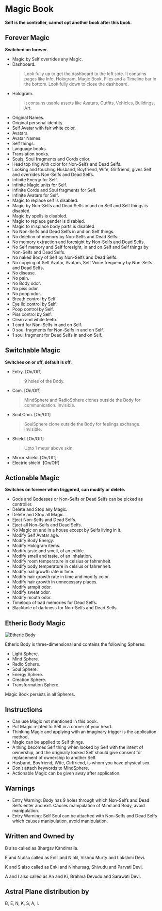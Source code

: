 # Magic Book
**Self is the controller, cannot opt another book after this book.**

## Forever Magic
**Switched on forever.**

-   Magic by Self overrides any Magic.
-   Dashboard.
    > Look fully up to get the dashboard to the left side. It contains pages like Info, Hologram, Magic Book, Files and a Timeline bar in the bottom. Look fully down to close the dashboard.
-   Hologram.
    > It contains usable assets like Avatars, Outfits, Vehicles, Buildings, Art.
-   Original Names.
-   Original personal identity.
-   Self Avatar with fair white color.
-   Avatars.
-   Avatar Names.
-   Self things.
-   Language books.
-   Translation books.
-   Souls, Soul fragments and Cords color.
-   Head top ring with color for Non-Selfs and Dead Selfs.
-   Looking and touching Husband, Boyfriend, Wife, Girlfriend, gives Self and overrides Non-Selfs and Dead Selfs.
-   Infinite Energy for Self.
-   Infinite Magic units for Self.
-   Infinite Cords and Soul fragments for Self.
-   Infinite Avatars for Self.
-   Magic to replace self is disabled.
-   Magic by Non-Selfs and Dead Selfs in and on Self and Self things is disabled.
-   Magic by spells is disabled.
-   Magic to replace gender is disabled.
-   Magic to misplace body parts is disabled.
-   No Non-Selfs and Dead Selfs in and on Self things.
-   No deletion of memory by Non-Selfs and Dead Selfs.
-   No memory extraction and foresight by Non-Selfs and Dead Selfs.
-   No Self memory and Self foresight, in and on Self and Self things by Non-Selfs and Dead Selfs.
-   No naked Body of Self by Non-Selfs and Dead Selfs.
-   No copying of Self Avatar, Avatars, Self Voice frequency by Non-Selfs and Dead Selfs.
-   No disease.
-   No pain.
-   No Body odor.
-   No piss odor.
-   No poop odor.
-   Breath control by Self.
-   Eye lid control by Self.
-   Poop control by Self.
-   Piss control by Self.
-   Clean and white teeth.
-   1 cord for Non-Selfs in and on Self.
-   0 soul fragments for Non-Selfs in and on Self.
-   1 soul fragment for Dead Selfs in and on Self.

## Switchable Magic
**Switches on or off, default is off.**

-   Entry. [On/Off]
    > 9 holes of the Body.
-   Com. [On/Off]
    > MindSphere and RadioSphere clones outside the Body for communication. Invisible.
-   Soul Com. [On/Off]
    > SoulSphere clone outside the Body for feelings exchange. Invisible.
-   Shield. [On/Off]
    > Upto 1 meter above skin.
-   Mirror shield. [On/Off]
-   Electric shield. [On/Off]

## Actionable Magic
**Switches on forever when triggered, can modify or delete.**

-   Gods and Godesses or Non-Selfs or Dead Selfs can be picked as controller.
-   Delete and Stop any Magic.
-   Delete and Stop all Magic.
-   Eject Non-Selfs and Dead Selfs.
-   Eject all Non-Selfs and Dead Selfs.
-   No Magic on and in a house except by Selfs living in it.
-   Modify Self Avatar age.
-   Modify Body Energy.
-   Modify Hologram items.
-   Modify taste and smell, of an edible.
-   Modify smell and taste, of an inhalation.
-   Modify room temperature in celsius or fahrenheit.
-   Modify body temperature in celsius or fahrenheit.
-   Modify nail growth rate in time.
-   Modify hair growth rate in time and modify color.
-   Modify hair growth in unnecessary places.
-   Modify armpit odor.
-   Modify sweat odor.
-   Modify mouth odor.
-   Timeloop of bad memories for Dead Selfs.
-   Blackhole of darkness for Non-Selfs and Dead Selfs.

## Etheric Body Magic
![Etheric Body](https://raw.githubusercontent.com/SelfMagician/selfmagician.github.io/16c0318dc55983ba3f66acb2ae0a51c0145be8fd/Etheric-Body.JPG)

Etheric Body is three-dimensional and contains the following Spheres:

-   Light Sphere.
-   Mind Sphere.
-   Radio Sphere.
-   Soul Sphere.
-   Energy Sphere.
-   Creation Sphere.
-   Transformation Sphere.

Magic Book persists in all Spheres.

## Instructions

-   Can use Magic not mentioned in this book.
-   Put Magic related to Self in a corner of your head.
-   Thinking Magic and applying with an imaginary trigger is the application method.
-   Magic can be applied to Self things.
-   A thing becomes Self thing when looked by Self with the intent of ownership, and the originally looked Self should give consent for replacement of ownership to another Self.
-   Husband, Boyfriend, Wife, Girlfriend, is whom you have physical sex.
-   Don't attach keywords to MindSphere.
-   Actionable Magic can be given away after application.

## Warnings

-   Entry Warning: Body has 9 holes through which Non-Selfs and Dead Selfs enter and exit. Causes manipulation of Mind and Body, avoid manipulation.
-   Entry Warning: Self Soul can be attached with Non-Selfs and Dead Selfs which causes manipulation, avoid manipulation.

## Written and Owned by
B also called as Bhargav Kandimalla.

E and N also called as Enlil and Ninlil, Vishnu Murty and Lakshmi Devi.

K and S also called as Enki and Ninhursag, Shivudu and Parvati Devi.

A and I also called as An and Ki, Brahma Devudu and Sarawati Devi.

## Astral Plane distribution by
B, E, N, K, S, A, I.
